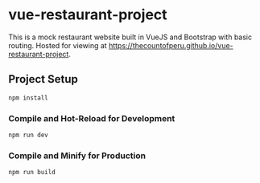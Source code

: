 # vue-restaurant-project
This is a mock restaurant website built in VueJS and Bootstrap with basic routing. Hosted for viewing at https://thecountofperu.github.io/vue-restaurant-project.

## Project Setup

```sh
npm install
```

### Compile and Hot-Reload for Development

```sh
npm run dev
```

### Compile and Minify for Production

```sh
npm run build
```


